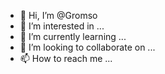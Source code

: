 - 👋 Hi, I’m @Gromso
- 👀 I’m interested in ...
- 🌱 I’m currently learning ...
- 💞️ I’m looking to collaborate on ...
- 📫 How to reach me ...

<!---
Gromso/Gromso is a ✨ special ✨ repository because its `README.md` (this file) appears on your GitHub profile.
You can click the Preview link to take a look at your changes.
--->
